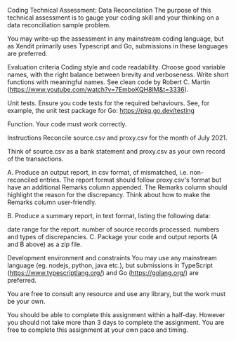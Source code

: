 Coding Technical Assessment: Data Reconcilation
The purpose of this technical assessment is to gauge your coding skill and your thinking on a data reconciliation sample problem.

You may write-up the assessment in any mainstream coding language, but as Xendit primarily uses Typescript and Go, submissions in these languages are preferred.

Evaluation criteria
Coding style and code readability. Choose good variable names, with the right balance between brevity and verboseness. Write short functions with meaningful names.
See clean code by Robert C. Martin (https://www.youtube.com/watch?v=7EmboKQH8lM&t=3336).

Unit tests. Ensure you code tests for the required behaviours. See, for example, the unit test package for Go: https://pkg.go.dev/testing

Function. Your code must work correctly.

Instructions
Reconcile source.csv and proxy.csv for the month of July 2021.

Think of source.csv as a bank statement and proxy.csv as your own record of the transactions.

A. Produce an output report, in csv format, of mismatched, i.e. non-reconciled entries. The report format should follow proxy.csv's format but have an additional Remarks column appended. The Remarks column should highlight the reason for the discrepancy. Think about how to make the Remarks column user-friendly.

B. Produce a summary report, in text format, listing the following data:

date range for the report.
number of source records processed.
numbers and types of discrepancies.
C. Package your code and output reports (A and B above) as a zip file.

Development environment and constraints
You may use any mainstream language (eg. nodejs, python, java etc.), but submissions in TypeScript (https://www.typescriptlang.org/) and Go (https://golang.org/) are preferred.

You are free to consult any resource and use any library, but the work must be your own.

You should be able to complete this assignment within a half-day. However you should not take more than 3 days to complete the assignment. You are free to complete this assignment at your own pace and timing.
